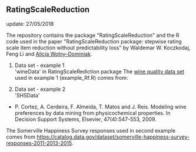 ## RatingScaleReduction
update: 27/05/2018

The repository contains the package "RatingScaleReduction" and the R code used in the paper "RatingScaleReduction package: stepwise
rating scale item reduction without predictability loss" by Waldemar W. Koczkodaj, Feng Li and [Alicja Wolny–Dominiak](https://woali.github.io/rphdstatistics/).

1. Data set - example 1\
'wineData' in RatingScaleRediction package
The [wine quality data set](https://archive.ics.uci.edu/ml/datasets/Wine+Quality) used in example 1 (example_Rf.R) comes from:

2. Data set - example 2\
'SHSData'
* P. Cortez, A. Cerdeira, F. Almeida, T. Matos and J. Reis. 
Modeling wine preferences by data mining from physicochemical properties. In Decision Support Systems, Elsevier, 47(4):547-553, 2009.

The Somerville Happiness Survey responses used in second example comes from https://catalog.data.gov/dataset/somerville-happiness-survey-responses-2011-2013-2015.


